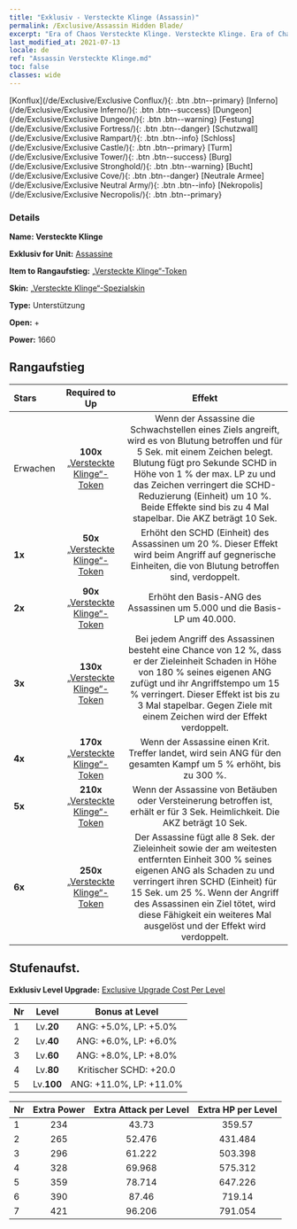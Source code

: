 ```yaml
---
title: "Exklusiv - Versteckte Klinge (Assassin)"
permalink: /Exclusive/Assassin Hidden Blade/
excerpt: "Era of Chaos Versteckte Klinge. Versteckte Klinge. Era of Chaos Exklusiv Versteckte Klinge. Assassine Exklusiv."
last_modified_at: 2021-07-13
locale: de
ref: "Assassin Versteckte Klinge.md"
toc: false
classes: wide
---
```

 [Konflux](/de/Exclusive/Exclusive Conflux/){: .btn .btn--primary} [Inferno](/de/Exclusive/Exclusive Inferno/){: .btn .btn--success} [Dungeon](/de/Exclusive/Exclusive Dungeon/){: .btn .btn--warning} [Festung](/de/Exclusive/Exclusive Fortress/){: .btn .btn--danger} [Schutzwall](/de/Exclusive/Exclusive Rampart/){: .btn .btn--info} [Schloss](/de/Exclusive/Exclusive Castle/){: .btn .btn--primary} [Turm](/de/Exclusive/Exclusive Tower/){: .btn .btn--success} [Burg](/de/Exclusive/Exclusive Stronghold/){: .btn .btn--warning} [Bucht](/de/Exclusive/Exclusive Cove/){: .btn .btn--danger} [Neutrale Armee](/de/Exclusive/Exclusive Neutral Army/){: .btn .btn--info} [Nekropolis](/de/Exclusive/Exclusive Necropolis/){: .btn .btn--primary} 

### Details
 **Name: Versteckte Klinge** 

 **Exklusiv for Unit:** [Assassine](/de/units/Assassin/) 

 **Item to Rangaufstieg:** [„Versteckte Klinge“-Token](/de/Items/con_2200/)

 **Skin:** [„Versteckte Klinge“-Spezialskin](/de/Items/con_2199/)

 **Type:** Unterstützung

 **Open:** +

 **Power:** 1660

## Rangaufstieg

  |     Stars    |  Required to Up | Effekt |
  |:-------------|:---------------:|:---------------:|
  |  Erwachen  | **100x** [„Versteckte Klinge“-Token](/de/Items/con_2200/) | Wenn der Assassine die Schwachstellen eines Ziels angreift, wird es von Blutung betroffen und für 5 Sek. mit einem Zeichen belegt. Blutung fügt pro Sekunde SCHD in Höhe von 1 % der max. LP zu und das Zeichen verringert die SCHD-Reduzierung (Einheit) um 10 %. Beide Effekte sind bis zu 4 Mal stapelbar. Die AKZ beträgt 10 Sek. |
  | **1x** <i class="fas fa-star"/> | **50x** [„Versteckte Klinge“-Token](/de/Items/con_2200/) | Erhöht den SCHD (Einheit) des Assassinen um 20 %. Dieser Effekt wird beim Angriff auf gegnerische Einheiten, die von Blutung betroffen sind, verdoppelt. |
  | **2x** <i class="fas fa-star"/> | **90x** [„Versteckte Klinge“-Token](/de/Items/con_2200/) | Erhöht den Basis-ANG des Assassinen um 5.000 und die Basis-LP um 40.000. |
  | **3x** <i class="fas fa-star"/> | **130x** [„Versteckte Klinge“-Token](/de/Items/con_2200/) | Bei jedem Angriff des Assassinen besteht eine Chance von 12 %, dass er der Zieleinheit Schaden in Höhe von 180 % seines eigenen ANG zufügt und ihr Angriffstempo um 15 % verringert. Dieser Effekt ist bis zu 3 Mal stapelbar. Gegen Ziele mit einem Zeichen wird der Effekt verdoppelt. |
  | **4x** <i class="fas fa-star"/> | **170x** [„Versteckte Klinge“-Token](/de/Items/con_2200/) | Wenn der Assassine einen Krit. Treffer landet, wird sein ANG für den gesamten Kampf um 5 % erhöht, bis zu 300 %. |
  | **5x** <i class="fas fa-star"/> | **210x** [„Versteckte Klinge“-Token](/de/Items/con_2200/) | Wenn der Assassine von Betäuben oder Versteinerung betroffen ist, erhält er für 3 Sek. Heimlichkeit. Die AKZ beträgt 10 Sek. |
  | **6x** <i class="fas fa-star"/> | **250x** [„Versteckte Klinge“-Token](/de/Items/con_2200/) | Der Assassine fügt alle 8 Sek. der Zieleinheit sowie der am weitesten entfernten Einheit 300 % seines eigenen ANG als Schaden zu und verringert ihren SCHD (Einheit) für 15 Sek. um 25 %. Wenn der Angriff des Assassinen ein Ziel tötet, wird diese Fähigkeit ein weiteres Mal ausgelöst und der Effekt wird verdoppelt. |


## Stufenaufst.
 **Exklusiv Level Upgrade:** [Exclusive Upgrade Cost Per Level](/Exclusive/ExclusiveUpgradeCostPerLevel/)

  |  Nr  |   Level  | Bonus at Level |
  |:-----|:--------:|:--------------:|
  | 1 | Lv.**20** | ANG: +5.0%, LP: +5.0% |
  | 2 | Lv.**40** | ANG: +6.0%, LP: +6.0% |
  | 3 | Lv.**60** | ANG: +8.0%, LP: +8.0% |
  | 4 | Lv.**80** | Kritischer SCHD: +20.0 |
  | 5 | Lv.**100** | ANG: +11.0%, LP: +11.0% |


  |  Nr  |  Extra Power | Extra Attack per Level | Extra HP per Level |
  |:-----|:--------:|:--------:|:--------:|
  | 1 | 234 | 43.73 | 359.57 |
  | 2 | 265 | 52.476 | 431.484 |
  | 3 | 296 | 61.222 | 503.398 |
  | 4 | 328 | 69.968 | 575.312 |
  | 5 | 359 | 78.714 | 647.226 |
  | 6 | 390 | 87.46 | 719.14 |
  | 7 | 421 | 96.206 | 791.054 |


